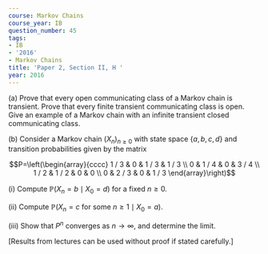 ```yaml
---
course: Markov Chains
course_year: IB
question_number: 45
tags:
- IB
- '2016'
- Markov Chains
title: 'Paper 2, Section II, H '
year: 2016
---
```




(a) Prove that every open communicating class of a Markov chain is transient. Prove that every finite transient communicating class is open. Give an example of a Markov chain with an infinite transient closed communicating class.

(b) Consider a Markov chain $\left(X_{n}\right)_{n \geqslant 0}$ with state space $\{a, b, c, d\}$ and transition probabilities given by the matrix

$$P=\left(\begin{array}{cccc}
1 / 3 & 0 & 1 / 3 & 1 / 3 \\
0 & 1 / 4 & 0 & 3 / 4 \\
1 / 2 & 1 / 2 & 0 & 0 \\
0 & 2 / 3 & 0 & 1 / 3
\end{array}\right)$$

(i) Compute $\mathbb{P}\left(X_{n}=b \mid X_{0}=d\right)$ for a fixed $n \geqslant 0$.

(ii) Compute $\mathbb{P}\left(X_{n}=c\right.$ for some $\left.n \geqslant 1 \mid X_{0}=a\right)$.

(iii) Show that $P^{n}$ converges as $n \rightarrow \infty$, and determine the limit.

[Results from lectures can be used without proof if stated carefully.]